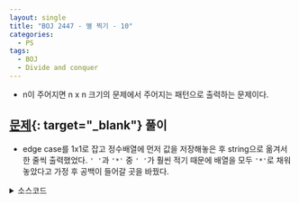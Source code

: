 ```yaml
---
layout: single
title: "BOJ 2447 - 별 찍기 - 10"
categories:
  - PS
tags:
  - BOJ
  - Divide and conquer
---
```

- n이 주어지면 n x n 크기의 문제에서 주어지는 패턴으로 출력하는 문제이다.

## [문제](https://www.acmicpc.net/problem/2447){: target="_blank"} 풀이
- edge case를 1x1로 잡고 정수배열에 먼저 값을 저장해놓은 후 string으로 옮겨서 한 줄씩 출력했었다. `' '`과 `'*'` 중 `' '`가 훨씬 적기 때문에 배열을 모두 `'*'`로 채워놓았다고 가정 후 공백이 들어갈 곳을 바꿨다.

<details markdown="1">
<summary>소스코드</summary>
```cpp
#include<bits/stdc++.h>
using namespace std;

int n, nl;
char* cm;

void s(int si, int sj, int l){
	if(l<=3){
		cm[(si+1)*nl+sj+1]=' ';
		return;
	}
	for(int i=si+l/3;i<si+2*l/3;i++) for(int j=sj+l/3;j<sj+2*l/3;j++) cm[i*nl+j]=' ';
	for(int i=0;i<3;i++)
		for(int j=0;j<3;j++){
			if(i==1 && j==1) continue;
			s(si+i*l/3, sj+j*l/3, l/3);
		}
}

int main()
{
	ios::sync_with_stdio(0);
	cin>>n;
	nl=n+1;
	cm=new char[n*(n+1)+1];
	for(int i=0;i<n*(n+1);i++) cm[i]='*';
	cm[n*(n+1)]='\0';
	for(int i=n;i<n*(n+1);i+=n+1) cm[i]='\n';
	s(0, 0, n);
	cout<<cm;
}
```
</details>

## 풀고나서
- 실행 시간이 44ms로 나쁜편은 아니었다. string을 이용해서 한 줄씩 출력해서 빨랐을 것이다. 하지만 처음부터 char형 배열을 사용해 푸는 풀이를 보았고 나름대로 커팅을 해보았다. edge case를 3x3으로 바꾸고 출력할 배열을 1차원 char형 배열로 만든 후 출력을 1회로 줄이니까 시간이 12ms로 줄었다.[맞은 사람](https://www.acmicpc.net/problem/status/2447/1){: target="_blank"}

- 배열 초기화를 검색하다가 유용한 코드를 찾았다. [jacking75](https://jacking75.github.io/cpp_stl_fill/){: target="_blank"}님의 블로그에서 본 코드이다.

```cpp
template<typename A, size_t N, typename T>
void Fill(A (&array)[N], const T &val){
    std::fill( (T*)array, (T*)(array+N), val );
}
```
- val을 배열의 자료형에 맞게 캐스팅해야 한다.

- 다차원 배열도 일차원처럼 간단하게 적용가능하다.

- `std::fill`을 이용했기 때문에 마찬가지로 동적 할당한 배열에 대해서는 적용할 수 없다.